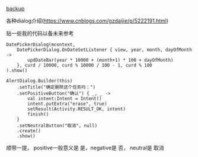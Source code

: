 
[backup](https://www.cnblogs.com/acha/articles/12313391.html)

各种dialog介绍(https://www.cnblogs.com/gzdaijie/p/5222191.html)

贴一些我的代码以备未来参考

```
DatePickerDialog(mcontext,
    DatePickerDialog.OnDateSetListener { view, year, month, dayOfMonth ->
        updDateBar(year * 10000 + (month+1) * 100 + dayOfMonth)
    }, curd / 10000, curd % 10000 / 100 - 1, curd % 100
).show()
```

```
AlertDialog.Builder(this)
    .setTitle("确定删除这个任务吗：")
    .setPositiveButton("确认") { _, _ ->
        val intent:Intent = Intent()
        intent.putExtra("erase", true)
        setResult(Activity.RESULT_OK, intent)
        finish()
    }
    .setNeutralButton("取消", null)
    .create()
    .show()
```
顺带一提， positive一般意义是 是，negative是 否， neutral是 取消